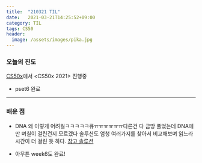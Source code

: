 ```yaml
---
title:  "210321 TIL"
date:   2021-03-21T14:25:52+09:00
category: TIL
tags: CS50
header:
  image: /assets/images/pika.jpg
---
```


<h3>오늘의 진도</h3>

[CS50x](https://cs50.harvard.edu/x/2021/)에서 <CS50x 2021> 진행중

 - pset6 완료
 
<hr>

<h3>배운 점</h3>

 - DNA 왜 이렇게 어려웤ㅋㅋㅋㅋㅋ큐ㅠㅠㅠㅠㅠㅠ다른건 다 금방 풀었는데 DNA에만 며칠이 걸린건지 모르겠다 솔루션도 엄청 여러가지를 찾아서 비교해보며 읽느라 시간이 더 걸린 듯 하다. 
 [참고 솔루션](https://medium.com/@dentured/cs50-2020-pset-6-dna-66105b3425a2)
 
 - 아무튼 week6도 완료!